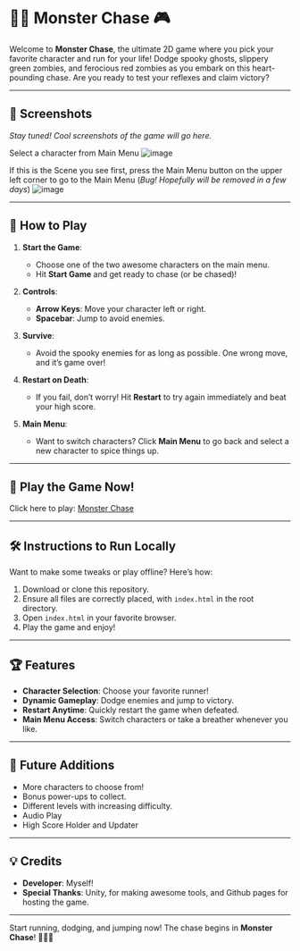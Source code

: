 # 🏃‍♂️ Monster Chase 🎮

Welcome to **Monster Chase**, the ultimate 2D game where you pick your favorite character and run for your life! Dodge spooky ghosts, slippery green zombies, and ferocious red zombies as you embark on this heart-pounding chase. Are you ready to test your reflexes and claim victory?

---

## 📸 Screenshots

_Stay tuned! Cool screenshots of the game will go here._

Select a character from Main Menu
![image](https://github.com/user-attachments/assets/aff2f731-0175-4f19-aa0c-57e040621158)

If this is the Scene you see first, press the Main Menu button on the upper left corner to go to the Main Menu
(*Bug! Hopefully will be removed in a few days*)
![image](https://github.com/user-attachments/assets/65e05f61-8390-4e59-84e0-54f77e2a5cb2)


---

## 🚀 How to Play

1. **Start the Game**:
   - Choose one of the two awesome characters on the main menu.
   - Hit **Start Game** and get ready to chase (or be chased)!

2. **Controls**:
   - **Arrow Keys**: Move your character left or right.
   - **Spacebar**: Jump to avoid enemies.
   
3. **Survive**:
   - Avoid the spooky enemies for as long as possible. One wrong move, and it’s game over!

4. **Restart on Death**:
   - If you fail, don’t worry! Hit **Restart** to try again immediately and beat your high score.

5. **Main Menu**:
   - Want to switch characters? Click **Main Menu** to go back and select a new character to spice things up.

---

## 🔗 Play the Game Now!

Click here to play: [Monster Chase](https://sahilmadaan048.github.io/Monster-Chase/)  

---

## 🛠 Instructions to Run Locally

Want to make some tweaks or play offline? Here’s how:
1. Download or clone this repository.
2. Ensure all files are correctly placed, with `index.html` in the root directory.
3. Open `index.html` in your favorite browser.
4. Play the game and enjoy!

---

## 🏆 Features

- **Character Selection**: Choose your favorite runner!
- **Dynamic Gameplay**: Dodge enemies and jump to victory.
- **Restart Anytime**: Quickly restart the game when defeated.
- **Main Menu Access**: Switch characters or take a breather whenever you like.

---

## 🧙 Future Additions

- More characters to choose from!
- Bonus power-ups to collect.
- Different levels with increasing difficulty.
- Audio Play
- High Score Holder and Updater
---

## 💡 Credits

- **Developer**: Myself!
- **Special Thanks**: Unity, for making awesome tools, and Github pages for hosting the game.

---

Start running, dodging, and jumping now! The chase begins in **Monster Chase**! 🏃‍♂️👾

